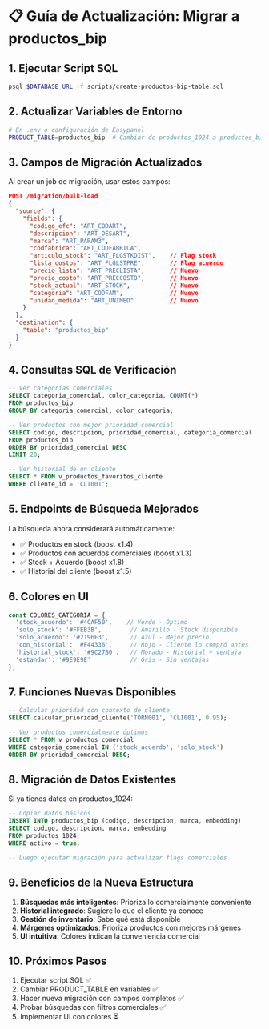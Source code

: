 # 📋 Guía de Actualización: Migrar a productos_bip

## 1. Ejecutar Script SQL

```bash
psql $DATABASE_URL -f scripts/create-productos-bip-table.sql
```

## 2. Actualizar Variables de Entorno

```bash
# En .env o configuración de Easypanel
PRODUCT_TABLE=productos_bip  # Cambiar de productos_1024 a productos_bip
```

## 3. Campos de Migración Actualizados

Al crear un job de migración, usar estos campos:

```json
POST /migration/bulk-load
{
  "source": {
    "fields": {
      "codigo_efc": "ART_CODART",
      "descripcion": "ART_DESART",
      "marca": "ART_PARAM3",
      "codfabrica": "ART_CODFABRICA",
      "articulo_stock": "ART_FLGSTKDIST",    // Flag stock
      "lista_costos": "ART_FLGLSTPRE",       // Flag acuerdo
      "precio_lista": "ART_PRECLISTA",       // Nuevo
      "precio_costo": "ART_PRECCOSTO",       // Nuevo
      "stock_actual": "ART_STOCK",           // Nuevo
      "categoria": "ART_CODFAM",             // Nuevo
      "unidad_medida": "ART_UNIMED"          // Nuevo
    }
  },
  "destination": {
    "table": "productos_bip"
  }
}
```

## 4. Consultas SQL de Verificación

```sql
-- Ver categorías comerciales
SELECT categoria_comercial, color_categoria, COUNT(*) 
FROM productos_bip 
GROUP BY categoria_comercial, color_categoria;

-- Ver productos con mejor prioridad comercial
SELECT codigo, descripcion, prioridad_comercial, categoria_comercial
FROM productos_bip
ORDER BY prioridad_comercial DESC
LIMIT 20;

-- Ver historial de un cliente
SELECT * FROM v_productos_favoritos_cliente
WHERE cliente_id = 'CLI001';
```

## 5. Endpoints de Búsqueda Mejorados

La búsqueda ahora considerará automáticamente:
- ✅ Productos en stock (boost x1.4)
- ✅ Productos con acuerdos comerciales (boost x1.3)
- ✅ Stock + Acuerdo (boost x1.8)
- ✅ Historial del cliente (boost x1.5)

## 6. Colores en UI

```javascript
const COLORES_CATEGORIA = {
  'stock_acuerdo': '#4CAF50',    // Verde - Óptimo
  'solo_stock': '#FFEB3B',        // Amarillo - Stock disponible
  'solo_acuerdo': '#2196F3',      // Azul - Mejor precio
  'con_historial': '#F44336',     // Rojo - Cliente lo compró antes
  'historial_stock': '#9C27B0',   // Morado - Historial + ventaja
  'estandar': '#9E9E9E'           // Gris - Sin ventajas
};
```

## 7. Funciones Nuevas Disponibles

```sql
-- Calcular prioridad con contexto de cliente
SELECT calcular_prioridad_cliente('TORN001', 'CLI001', 0.95);

-- Ver productos comercialmente óptimos
SELECT * FROM v_productos_comercial
WHERE categoria_comercial IN ('stock_acuerdo', 'solo_stock')
ORDER BY prioridad_comercial DESC;
```

## 8. Migración de Datos Existentes

Si ya tienes datos en productos_1024:

```sql
-- Copiar datos básicos
INSERT INTO productos_bip (codigo, descripcion, marca, embedding)
SELECT codigo, descripcion, marca, embedding
FROM productos_1024
WHERE activo = true;

-- Luego ejecutar migración para actualizar flags comerciales
```

## 9. Beneficios de la Nueva Estructura

1. **Búsquedas más inteligentes**: Prioriza lo comercialmente conveniente
2. **Historial integrado**: Sugiere lo que el cliente ya conoce
3. **Gestión de inventario**: Sabe qué está disponible
4. **Márgenes optimizados**: Prioriza productos con mejores márgenes
5. **UI intuitiva**: Colores indican la conveniencia comercial

## 10. Próximos Pasos

1. Ejecutar script SQL ✅
2. Cambiar PRODUCT_TABLE en variables ✅
3. Hacer nueva migración con campos completos ✅
4. Probar búsquedas con filtros comerciales ✅
5. Implementar UI con colores ⏳